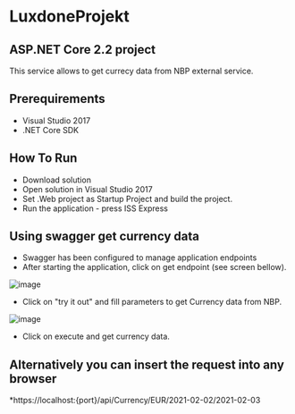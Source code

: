 # LuxdoneProjekt


## ASP.NET Core 2.2 project

This service  allows to get currecy data from NBP external service.

## Prerequirements

* Visual Studio 2017
* .NET Core SDK

## How To Run
* Download solution
* Open solution in Visual Studio 2017
* Set .Web project as Startup Project and build the project.
* Run the application - press ISS Express 

## Using swagger get currency data 

* Swagger has been configured to manage application endpoints
* After starting the application, click on get endpoint (see screen bellow).

![image](https://user-images.githubusercontent.com/18561534/113942826-cc9a8500-9801-11eb-8478-5318295f862c.png)

* Click on "try it out" and fill parameters to get Currency data from NBP.

![image](https://user-images.githubusercontent.com/18561534/113943474-10da5500-9803-11eb-81ca-d434b567517a.png)

* Click on execute and get currency data.

## Alternatively you can insert the request into any browser

*https://localhost:{port}/api/Currency/EUR/2021-02-02/2021-02-03
